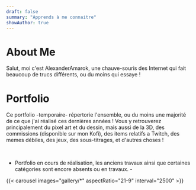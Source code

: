 ```yaml
---
draft: false
summary: "Apprends à me connaitre"
showAuthor: true
---
```


# About Me
 
Salut, moi c'est AlexanderAmarok, une chauve-souris des Internet qui fait beaucoup de trucs différents, ou du moins qui essaye !

# Portfolio

Ce portfolio -temporaire- répertorie l'ensemble, ou du moins une majorité de ce que j'ai réalisé ces dernières années ! Vous y retrouverez principalement du pixel art et du dessin, mais aussi de la 3D, des commissions (disponible sur mon Kofi), des items relatifs a Twitch, des memes débiles, des jeux, des sous-titrages, et d'autres choses !

​

- Portfolio en cours de réalisation, les anciens travaux ainsi que certaines catégories sont encore absents ou en travaux. -


{{< carousel images="gallery/*" aspectRatio="21-9" interval="2500" >}}

